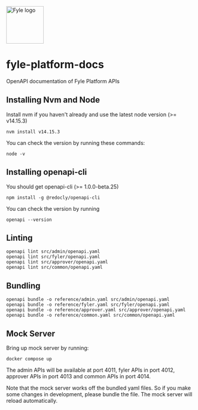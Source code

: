 <img src="https://raw.github.com/fylein/fyle-platform-docs/main/assets/images/fyle_logo.png" alt="Fyle logo" width="100">

# fyle-platform-docs #

OpenAPI documentation of Fyle Platform APIs

## Installing Nvm and Node ##

Install nvm if you haven't already and use the latest node version (>= v14.15.3)

    nvm install v14.15.3

You can check the version by running these commands:

    node -v

## Installing openapi-cli ##

You should get openapi-cli (>= 1.0.0-beta.25)

    npm install -g @redocly/openapi-cli

You can check the version by running

    openapi --version

## Linting ##

    openapi lint src/admin/openapi.yaml
    openapi lint src/fyler/openapi.yaml
    openapi lint src/approver/openapi.yaml
    openapi lint src/common/openapi.yaml

## Bundling ##

    openapi bundle -o reference/admin.yaml src/admin/openapi.yaml
    openapi bundle -o reference/fyler.yaml src/fyler/openapi.yaml
    openapi bundle -o reference/approver.yaml src/approver/openapi.yaml
    openapi bundle -o reference/common.yaml src/common/openapi.yaml

## Mock Server ##

Bring up mock server by running:

    docker compose up

The admin APIs will be available at port 4011, fyler APIs in port 4012, approver APIs in port 4013 and common APIs in port 4014.

Note that the mock server works off the bundled yaml files. So if you make some changes in development, please bundle
the file. The mock server will reload automatically.